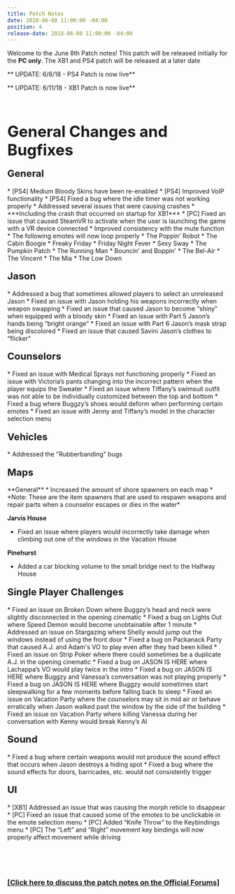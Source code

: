 ```yaml
---
title: Patch Notes
date: 2018-06-08 11:00:00 -04:00
position: 4
release-date: 2018-06-08 11:00:00 -04:00
---
```


Welcome to the June 8th Patch notes! This patch will be released initially for the **PC only**. 
The XB1 and PS4 patch will be released at a later date

** UPDATE: 6/8/18 - PS4 Patch is now live**

** UPDATE: 6/11/18 - XB1 Patch is now live**
<p>&nbsp;</p>
<h1 style="text-align: left;"><span style="font-size:35px;"><strong>General Changes and Bugfixes</strong></span></h1>


<h4 style="text-align: left;"><span style="font-size:22px;">General</span></h4>
* [PS4] Medium Bloody Skins have been re-enabled
* [PS4] Improved VoIP functionality
* [PS4] Fixed a bug where the idle timer was not working properly
* Addressed several issues that were causing crashes
    * ***Including the crash that occurred on startup for XB1***
* [PC] Fixed an issue that caused SteamVR to activate when the user is launching the game with a VR device connected
* Improved consistency with the mute function
* The following emotes will now loop properly
    * The Poppin' Robot
    * The Cabin Boogie
    * Freaky Friday
    * Friday Night Fever
    * Sexy Sway
    * The Pumpkin Patch
    * The Running Man
    * Bouncin' and Boppin'
    * The Bel-Air
    * The Vincent
    * The Mia
    * The Low Down



<h4 style="text-align: left;"><span style="font-size:22px;">Jason</span></h4>
* Addressed a bug that sometimes allowed players to select an unreleased Jason
* Fixed an issue with Jason holding his weapons incorrectly when weapon swapping
* Fixed an issue that caused Jason to become “shiny” when equipped with a bloody skin
* Fixed an issue with Part 5 Jason’s hands being “bright orange”
* Fixed an issue with Part 6 Jason’s mask strap being discolored
* Fixed an issue that caused Savini Jason’s clothes to “flicker”

<h4 style="text-align: left;"><span style="font-size:22px;">Counselors</span></h4>
* Fixed an issue with Medical Sprays not functioning properly
* Fixed an issue with Victoria’s pants changing into the incorrect pattern when the player equips the Sweater
* Fixed an issue where Tiffany’s swimsuit outfit was not able to be individually customized between the top and bottom
* Fixed a bug where Buggzy’s shoes would deform when performing certain emotes
* Fixed an issue with Jenny and Tiffany’s model in the character selection menu


<h4 style="text-align: left;"><span style="font-size:22px;">Vehicles</span></h4>
* Addressed the "Rubberbanding" bugs

 

<h4 style="text-align: left;"><span style="font-size:22px;">Maps</span></h4>
**General**
* Increased the amount of shore spawners on each map
    * *Note: These are the item spawners that are used to respawn weapons and repair parts when a counselor escapes or dies in the water*


**Jarvis House**
* Fixed an issue where players would incorrectly take damage when climbing out one of the windows in the Vacation House

**Pinehurst**
* Added a car blocking volume to the small bridge next to the Halfway House

<h4 style="text-align: left;"><span style="font-size:22px;">Single Player Challenges</span></h4>
* Fixed an issue on Broken Down where Buggzy’s head and neck were slightly disconnected in the opening cinematic
* Fixed a bug on Lights Out where Speed Demon would become unobtainable after 1 minute
* Addressed an issue on Stargazing where Shelly would jump out the windows instead of using the front door
* Fixed a bug on Packanack Party that caused A.J. and Adam's VO to play even after they had been killed  
* Fixed an issue on Strip Poker where there could sometimes be a duplicate A.J. in the opening cinematic
* Fixed a bug on JASON IS HERE where Lachappa’s VO would play twice in the intro
* Fixed a bug on JASON IS HERE where Buggzy and Vanessa’s conversation was not playing properly
* Fixed a bug on JASON IS HERE where Buggzy would sometimes start sleepwalking for a few moments before falling back to sleep
* Fixed an issue on Vacation Party where the counselors may sit in mid air or behave erratically when Jason walked past the window by the side of the building
* Fixed an issue on Vacation Party where killing Vanessa during her conversation with Kenny would break Kenny’s AI

<h4 style="text-align: left;"><span style="font-size:22px;">Sound</span></h4>
* Fixed a bug where certain weapons would not produce the sound effect that occurs when Jason destroys a hiding spot
* Fixed a bug where the sound effects for doors, barricades, etc. would not consistently trigger

<h4 style="text-align: left;"><span style="font-size:22px;">UI</span></h4>
* [XB1] Addressed an issue that was causing the morph reticle to disappear
* [PC] Fixed an issue that caused some of the emotes to be unclickable in the emote selection menu
* [PC] Added “Knife Throw” to the Keybindings menu
* [PC] The “Left” and “Right” movement key bindings will now properly affect movement while driving

<p>&nbsp;</p>
<p>&nbsp;</p>

### [[Click here to discuss the patch notes on the Official Forums]](http://forum.f13game.com/topic/19874-patch-notes-060818/)